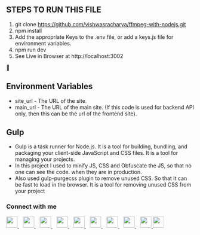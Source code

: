## STEPS TO RUN THIS FILE

1. git clone https://github.com/vishwasracharya/ffmpeg-with-nodejs.git
2. npm install
3. Add the appropriate Keys to the .env file, or add a keys.js file for environment variables.
3. npm run dev
4. See Live in Browser at http://localhost:3002

🎉

## Environment Variables
- site_url - The URL of the site.
- main_url - The URL of the main site. (If this code is used for backend API only, then this can be the url of the frontend site).

## Gulp
- Gulp is a task runner for Node.js. It is a tool for building, bundling, and packaging your client-side JavaScript and CSS files. It is a tool for managing your projects.
- In this project I used to minify JS, CSS and Obfuscate the JS, so that no one can see the code. when they are in production.
- Also used gulp-purgecss plugin to remove unused CSS. So that It can be fast to load in the browser. It is a tool for removing unused CSS from your project

### Connect with me
  <a href="https://twitter.com/vishwasracharya">
    <img width="30px" src="https://www.vectorlogo.zone/logos/twitter/twitter-official.svg" />
  </a>&ensp;
  <a href="https://www.linkedin.com/in/vishwasracharya">
    <img width="30px" src="https://www.vectorlogo.zone/logos/linkedin/linkedin-icon.svg" />
  </a>&ensp;
  <a href="https://vishwasracharya.herokuapp.com">
    <img width="30px" src="https://img.icons8.com/fluency/48/000000/domain.png" />
  </a>&ensp;
  <a href="https://www.instagram.com/vishwasracharya">
    <img width="30px" src="https://www.vectorlogo.zone/logos/instagram/instagram-icon.svg" />
  </a>&ensp;
  <a href="https://t.me/vishwasacharya">
    <img width="30px" src="https://www.vectorlogo.zone/logos/telegram/telegram-icon.svg" />
  </a>&ensp;
  <a href="https://vishwasacharya.blogspot.com">
    <img width="30px" src="https://img.icons8.com/color/48/000000/blogger.png" />
  </a>&ensp;
  <a href="https://youtube.com/c/VishwasAcharya">
    <img width="30px" src="https://www.vectorlogo.zone/logos/youtube/youtube-icon.svg" />
  </a>&ensp;
  <a href="https://snapchat.com/add/vishwasracharya">
    <img width="30px" src="https://www.vectorlogo.zone/logos/snapchat/snapchat-icon.svg" />
  </a>&ensp;
  <a href="https://facebook.com/vishwasracharya">
    <img width="30px" src="https://www.vectorlogo.zone/logos/facebook/facebook-icon.svg" />
  </a>
  <a href="https://stackoverflow.com/users/17306477/vishwas-acharya">
  <img width="30px" src="https://www.vectorlogo.zone/logos/stackoverflow/stackoverflow-icon.svg" />
  </a>
